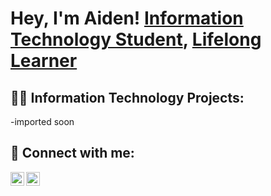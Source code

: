 <h1>Hey, I'm Aiden! <a href="https://www.linkedin.com/in/aiden-conley-7204a227b/">Information Technology Student</a>, <a href="#">Lifelong Learner</a></h1>

<h2>👨‍💻 Information Technology Projects:</h2>
-imported soon


<h2>🤳 Connect with me:</h2>

[<img align="left" alt="YourName | LinkedIn" width="22px" src="https://cdn.jsdelivr.net/npm/simple-icons@v3/icons/linkedin.svg" />][linkedin]
[<img align="left" alt="YourName | GitHub" width="22px" src="https://cdn.jsdelivr.net/npm/simple-icons@v3/icons/github.svg" />][github]

[linkedin]: https://www.linkedin.com/in/aiden-conley-7204a227b/
[github]: https://github.com/conleys53
